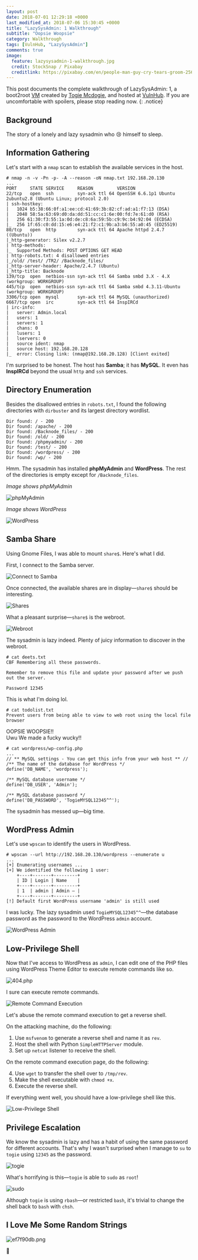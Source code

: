 ```yaml
---
layout: post
date: 2018-07-01 12:29:18 +0000
last_modified_at: 2018-07-06 15:30:45 +0000
title: "LazySysAdmin: 1 Walkthrough"
subtitle: "Oopsie Woopsie"
category: Walkthrough
tags: [VulnHub, "LazySysAdmin"]
comments: true
image:
  feature: lazysysadmin-1-walkthrough.jpg
  credit: StockSnap / Pixabay
  creditlink: https://pixabay.com/en/people-man-guy-cry-tears-groom-2566201/
---
```


This post documents the complete walkthrough of LazySysAdmin: 1, a boot2root [VM][1] created by [Togie Mcdogie][2], and hosted at [VulnHub][3]. If you are uncomfortable with spoilers, please stop reading now.
{: .notice}

<!--more-->

## Background

The story of a lonely and lazy sysadmin who :cry: himself to sleep.

## Information Gathering

Let's start with a `nmap` scan to establish the available services in the host.

```
# nmap -n -v -Pn -p- -A --reason -oN nmap.txt 192.168.20.130
...
PORT     STATE SERVICE     REASON         VERSION
22/tcp   open  ssh         syn-ack ttl 64 OpenSSH 6.6.1p1 Ubuntu 2ubuntu2.8 (Ubuntu Linux; protocol 2.0)
| ssh-hostkey:
|   1024 b5:38:66:0f:a1:ee:cd:41:69:3b:82:cf:ad:a1:f7:13 (DSA)
|   2048 58:5a:63:69:d0:da:dd:51:cc:c1:6e:00:fd:7e:61:d0 (RSA)
|   256 61:30:f3:55:1a:0d:de:c8:6a:59:5b:c9:9c:b4:92:04 (ECDSA)
|_  256 1f:65:c0:dd:15:e6:e4:21:f2:c1:9b:a3:b6:55:a0:45 (ED25519)
80/tcp   open  http        syn-ack ttl 64 Apache httpd 2.4.7 ((Ubuntu))
|_http-generator: Silex v2.2.7
| http-methods:
|_  Supported Methods: POST OPTIONS GET HEAD
| http-robots.txt: 4 disallowed entries
|_/old/ /test/ /TR2/ /Backnode_files/
|_http-server-header: Apache/2.4.7 (Ubuntu)
|_http-title: Backnode
139/tcp  open  netbios-ssn syn-ack ttl 64 Samba smbd 3.X - 4.X (workgroup: WORKGROUP)
445/tcp  open  netbios-ssn syn-ack ttl 64 Samba smbd 4.3.11-Ubuntu (workgroup: WORKGROUP)
3306/tcp open  mysql       syn-ack ttl 64 MySQL (unauthorized)
6667/tcp open  irc         syn-ack ttl 64 InspIRCd
| irc-info:
|   server: Admin.local
|   users: 1
|   servers: 1
|   chans: 0
|   lusers: 1
|   lservers: 0
|   source ident: nmap
|   source host: 192.168.20.128
|_  error: Closing link: (nmap@192.168.20.128) [Client exited]
```

I'm surprised to be honest. The host has **Samba**; it has **MySQL**. It even has **InspIRCd** beyond the usual `http` and `ssh` services.

## Directory Enumeration

Besides the disallowed entries in `robots.txt`, I found the following directories with `dirbuster` and its largest directory wordlist.

```
Dir found: / - 200
Dir found: /apache/ - 200
Dir found: /Backnode_files/ - 200
Dir found: /old/ - 200
Dir found: /phpmyadmin/ - 200
Dir found: /test/ - 200
Dir found: /wordpress/ - 200
Dir found: /wp/ - 200
```

Hmm. The sysadmin has installed **phpMyAdmin** and **WordPress**. The rest of the directories is empty except for `/Backnode_files`.

_Image shows phpMyAdmin_

![phpMyAdmin](/assets/images/posts/lazysysadmin-1-walkthrough/e2b8ea94.png)

_Image shows WordPress_

![WordPress](/assets/images/posts/lazysysadmin-1-walkthrough/a933d856.png)

## Samba Share

Using Gnome Files, I was able to mount `share$`. Here's what I did.

First, I connect to the Samba server.

![Connect to Samba](/assets/images/posts/lazysysadmin-1-walkthrough/0065abf5.png)

Once connected, the available shares are in display—`share$` should be interesting.

![Shares](/assets/images/posts/lazysysadmin-1-walkthrough/2c5579d4.png)

What a pleasant surprise—`share$` is the webroot.

![Webroot](/assets/images/posts/lazysysadmin-1-walkthrough/2a7c4208.png)

The sysadmin is lazy indeed. Plenty of juicy information to discover in the webroot.

```
# cat deets.txt
CBF Remembering all these passwords.

Remember to remove this file and update your password after we push out the server.

Password 12345
```

This is what I'm doing lol.

```
# cat todolist.txt
Prevent users from being able to view to web root using the local file browser
```

OOPSIE WOOPSIE!!  
Uwu We made a fucky wucky!!

```
# cat wordpress/wp-config.php
...
// ** MySQL settings - You can get this info from your web host ** //
/** The name of the database for WordPress */
define('DB_NAME', 'wordpress');

/** MySQL database username */
define('DB_USER', 'Admin');

/** MySQL database password */
define('DB_PASSWORD', 'TogieMYSQL12345^^');
```

The sysadmin has messed up—big time.

## WordPress Admin

Let's use `wpscan` to identify the users in WordPress.

```
# wpscan --url http://192.168.20.130/wordpress --enumerate u
...
[+] Enumerating usernames ...
[+] We identified the following 1 user:
    +----+-------+---------+
    | ID | Login | Name    |
    +----+-------+---------+
    | 1  | admin | Admin – |
    +----+-------+---------+
[!] Default first WordPress username 'admin' is still used
```

I was lucky. The lazy sysadmin used `TogieMYSQL12345^^`—the database password as the password to the WordPress `admin` account.

![WordPress Admin](/assets/images/posts/lazysysadmin-1-walkthrough/e993d1f5.png)

## Low-Privilege Shell

Now that I've access to WordPress as `admin`, I can edit one of the PHP files using WordPress Theme Editor to execute remote commands like so.

![404.php](/assets/images/posts/lazysysadmin-1-walkthrough/36981d72.png)

I sure can execute remote commands.

![Remote Command Execution](/assets/images/posts/lazysysadmin-1-walkthrough/34de78db.png)

Let's abuse the remote command execution to get a reverse shell.

On the attacking machine, do the following:

1. Use `msfvenom` to generate a reverse shell and name it as `rev`.
2. Host the shell with Python `SimpleHTTPServer` module.
3. Set up `netcat` listener to receive the shell.

On the remote command execution page, do the following:

<ol start="4">
  <li>Use <code>wget</code> to transfer the shell over to <code>/tmp/rev</code>.</li>
  <li>Make the shell executable with <code>chmod +x</code>.</li>
  <li>Execute the reverse shell.</li>
</ol>

If everything went well, you should have a low-privilege shell like this.

![Low-Privilege Shell](/assets/images/posts/lazysysadmin-1-walkthrough/b1270b84.png)

## Privilege Escalation

We know the sysadmin is lazy and has a habit of using the same password for different accounts. That's why I wasn't surprised when I manage to `su` to `togie` using `12345` as the password.

![togie](/assets/images/posts/lazysysadmin-1-walkthrough/6e5ffcd2.png)

What's horrifying is this—`togie` is able to `sudo` as `root`!

![sudo](/assets/images/posts/lazysysadmin-1-walkthrough/7fa8938d.png)

Although `togie` is using `rbash`—or restricted `bash`, it's trivial to change the shell back to `bash` with `chsh`.

## I Love Me Some Random Strings

![ef7f90db.png](/assets/images/posts/lazysysadmin-1-walkthrough/ef7f90db.png)

:dancer:

[1]: https://www.vulnhub.com/entry/lazysysadmin-1,205/
[2]: https://twitter.com/@TogieMcdogie
[3]: https://www.vulnhub.com

